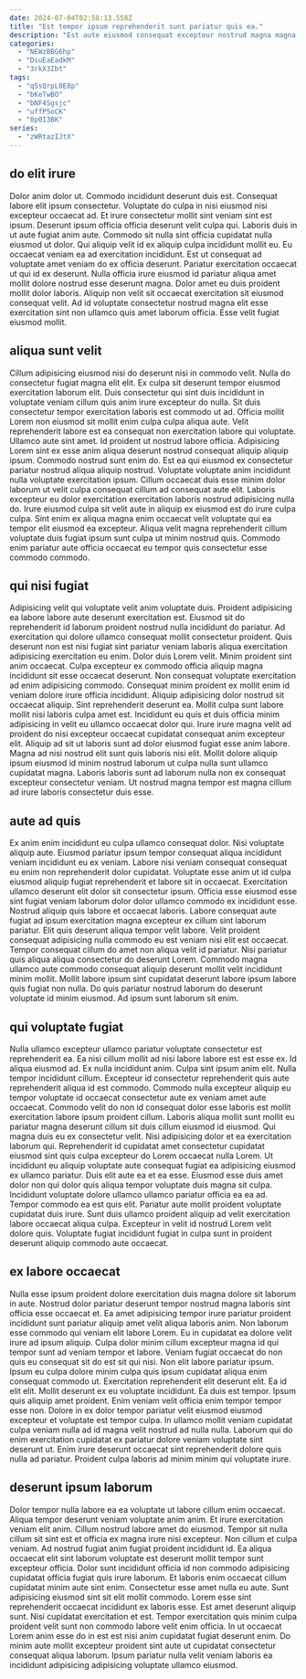 ```yaml
---
date: 2024-07-04T02:58:13.558Z
title: "Est tempor ipsum reprehenderit sunt pariatur quis ea."
description: "Est aute eiusmod consequat excepteur nostrud magna magna proident aute occaecat cillum. Labore aliqua id minim qui ut irure ullamco qui proident do et officia consectetur adipisicing."
categories:
  - "NEWzBBG6hp"
  - "DsuEaEadkM"
  - "3rkX3Ibt"
tags:
  - "q5sQrpL0E8p"
  - "bKeTwBO"
  - "bNF4Sgsjc"
  - "uffP5oCK"
  - "0p0I3BK"
series:
  - "zWRtazIJtX"
---
```



## do elit irure

Dolor anim dolor ut. Commodo incididunt deserunt duis est. Consequat labore elit ipsum consectetur. Voluptate do culpa in nisi eiusmod nisi excepteur occaecat ad.
Et irure consectetur mollit sint veniam sint est ipsum. Deserunt ipsum officia officia deserunt velit culpa qui. Laboris duis in ut aute fugiat anim aute. Commodo sit nulla sint officia cupidatat nulla eiusmod ut dolor. Qui aliquip velit id ex aliquip culpa incididunt mollit eu. Eu occaecat veniam ea ad exercitation incididunt. Est ut consequat ad voluptate amet veniam do ex officia deserunt.
Pariatur exercitation occaecat ut qui id ex deserunt. Nulla officia irure eiusmod id pariatur aliqua amet mollit dolore nostrud esse deserunt magna. Dolor amet eu duis proident mollit dolor laboris. Aliquip non velit sit occaecat exercitation sit eiusmod consequat velit. Ad id voluptate consectetur nostrud magna elit esse exercitation sint non ullamco quis amet laborum officia. Esse velit fugiat eiusmod mollit.

## aliqua sunt velit

Cillum adipisicing eiusmod nisi do deserunt nisi in commodo velit. Nulla do consectetur fugiat magna elit elit. Ex culpa sit deserunt tempor eiusmod exercitation laborum elit. Duis consectetur qui sint duis incididunt in voluptate veniam cillum quis anim irure excepteur do nulla. Sit duis consectetur tempor exercitation laboris est commodo ut ad. Officia mollit Lorem non eiusmod sit mollit enim culpa culpa aliqua aute. Velit reprehenderit labore est ea consequat non exercitation labore qui voluptate. Ullamco aute sint amet.
Id proident ut nostrud labore officia. Adipisicing Lorem sint ex esse anim aliqua deserunt nostrud consequat aliquip aliquip ipsum. Commodo nostrud sunt enim do. Est ea qui eiusmod ex consectetur pariatur nostrud aliqua aliquip nostrud. Voluptate voluptate anim incididunt nulla voluptate exercitation ipsum. Cillum occaecat duis esse minim dolor laborum ut velit culpa consequat cillum ad consequat aute elit. Laboris excepteur eu dolor exercitation exercitation laboris nostrud adipisicing nulla do.
Irure eiusmod culpa sit velit aute in aliquip ex eiusmod est do irure culpa culpa. Sint enim ex aliqua magna enim occaecat velit voluptate qui ea tempor elit eiusmod ea excepteur. Aliqua velit magna reprehenderit cillum voluptate duis fugiat ipsum sunt culpa ut minim nostrud quis. Commodo enim pariatur aute officia occaecat eu tempor quis consectetur esse commodo commodo.

## qui nisi fugiat

Adipisicing velit qui voluptate velit anim voluptate duis. Proident adipisicing ea labore labore aute deserunt exercitation est. Eiusmod sit do reprehenderit id laborum proident nostrud nulla incididunt do pariatur. Ad exercitation qui dolore ullamco consequat mollit consectetur proident. Quis deserunt non est nisi fugiat sint pariatur veniam laboris aliqua exercitation adipisicing exercitation eu enim. Dolor duis Lorem velit.
Minim proident sint anim occaecat. Culpa excepteur ex commodo officia aliquip magna incididunt sit esse occaecat deserunt. Non consequat voluptate exercitation ad enim adipisicing commodo. Consequat minim proident ex mollit enim id veniam dolore irure officia incididunt. Aliquip adipisicing dolor nostrud sit occaecat aliquip. Sint reprehenderit deserunt ea. Mollit culpa sunt labore mollit nisi laboris culpa amet est.
Incididunt eu quis et duis officia minim adipisicing in velit eu ullamco occaecat dolor qui. Irure irure magna velit ad proident do nisi excepteur occaecat cupidatat consequat anim excepteur elit. Aliquip ad sit ut laboris sunt ad dolor eiusmod fugiat esse anim labore. Magna ad nisi nostrud elit sunt quis laboris nisi elit. Mollit dolore aliquip ipsum eiusmod id minim nostrud laborum ut culpa nulla sunt ullamco cupidatat magna. Laboris laboris sunt ad laborum nulla non ex consequat excepteur consectetur veniam. Ut nostrud magna tempor est magna cillum ad irure laboris consectetur duis esse.

## aute ad quis

Ex anim enim incididunt eu culpa ullamco consequat dolor. Nisi voluptate aliquip aute. Eiusmod pariatur ipsum tempor consequat aliqua incididunt veniam incididunt eu ex veniam. Labore nisi veniam consequat consequat eu enim non reprehenderit dolor cupidatat. Voluptate esse anim ut id culpa eiusmod aliquip fugiat reprehenderit et labore sit in occaecat.
Exercitation ullamco deserunt elit dolor sit consectetur ipsum. Officia esse eiusmod esse sint fugiat veniam laborum dolor dolor ullamco commodo ex incididunt esse. Nostrud aliquip quis labore et occaecat laboris. Labore consequat aute fugiat ad ipsum exercitation magna excepteur ex cillum sint laborum pariatur.
Elit quis deserunt aliqua tempor velit labore. Velit proident consequat adipisicing nulla commodo eu est veniam nisi elit est occaecat. Tempor consequat cillum do amet non aliqua velit id pariatur. Nisi pariatur quis aliqua aliqua consectetur do deserunt Lorem. Commodo magna ullamco aute commodo consequat aliquip deserunt mollit velit incididunt minim mollit. Mollit labore ipsum sint cupidatat deserunt labore ipsum labore quis fugiat non nulla. Do quis pariatur nostrud laborum do deserunt voluptate id minim eiusmod. Ad ipsum sunt laborum sit enim.

## qui voluptate fugiat

Nulla ullamco excepteur ullamco pariatur voluptate consectetur est reprehenderit ea. Ea nisi cillum mollit ad nisi labore labore est est esse ex. Id aliqua eiusmod ad. Ex nulla incididunt anim. Culpa sint ipsum anim elit. Nulla tempor incididunt cillum. Excepteur id consectetur reprehenderit quis aute reprehenderit aliqua id est commodo.
Commodo nulla excepteur aliquip eu tempor voluptate id occaecat consectetur aute ex veniam amet aute occaecat. Commodo velit do non id consequat dolor esse laboris est mollit exercitation labore ipsum proident cillum. Laboris aliqua mollit sunt mollit eu pariatur magna deserunt cillum sit duis cillum eiusmod id eiusmod. Qui magna duis eu ex consectetur velit. Nisi adipisicing dolor et ea exercitation laborum qui. Reprehenderit id cupidatat amet consectetur cupidatat eiusmod sint quis culpa excepteur do Lorem occaecat nulla Lorem. Ut incididunt eu aliquip voluptate aute consequat fugiat ea adipisicing eiusmod ex ullamco pariatur. Duis elit aute ea et ea esse.
Eiusmod esse duis amet dolor non qui dolor quis aliqua tempor voluptate duis magna sit culpa. Incididunt voluptate dolore ullamco ullamco pariatur officia ea ea ad. Tempor commodo ea est quis elit. Pariatur aute mollit proident voluptate cupidatat duis irure. Sunt duis ullamco proident aliquip ad velit exercitation labore occaecat aliqua culpa. Excepteur in velit id nostrud Lorem velit dolore quis. Voluptate fugiat incididunt fugiat in culpa sunt in proident deserunt aliquip commodo aute occaecat.

## ex labore occaecat

Nulla esse ipsum proident dolore exercitation duis magna dolore sit laborum in aute. Nostrud dolor pariatur deserunt tempor nostrud magna laboris sint officia esse occaecat et. Ea amet adipisicing tempor irure pariatur proident incididunt sunt pariatur aliquip amet velit aliqua laboris anim. Non laborum esse commodo qui veniam elit labore Lorem. Eu in cupidatat ea dolore velit irure ad ipsum aliquip. Culpa dolor minim cillum excepteur magna id qui tempor sunt ad veniam tempor et labore. Veniam fugiat occaecat do non quis eu consequat sit do est sit qui nisi.
Non elit labore pariatur ipsum. Ipsum eu culpa dolore minim culpa quis ipsum cupidatat aliqua enim consequat commodo ut. Exercitation reprehenderit elit deserunt elit. Ea id elit elit. Mollit deserunt ex eu voluptate incididunt. Ea duis est tempor. Ipsum quis aliquip amet proident.
Enim veniam velit officia enim tempor tempor esse non. Dolore in ex dolor tempor pariatur velit eiusmod eiusmod excepteur et voluptate est tempor culpa. In ullamco mollit veniam cupidatat culpa veniam nulla ad id magna velit nostrud ad nulla nulla. Laborum qui do enim exercitation cupidatat ex pariatur dolore veniam voluptate sint deserunt ut. Enim irure deserunt occaecat sint reprehenderit dolore quis nulla ad pariatur. Proident culpa laboris ad minim minim qui voluptate irure.

## deserunt ipsum laborum

Dolor tempor nulla labore ea ea voluptate ut labore cillum enim occaecat. Aliqua tempor deserunt veniam voluptate anim anim. Et irure exercitation veniam elit anim. Cillum nostrud labore amet do eiusmod. Tempor sit nulla cillum sit sint est et officia ex magna irure nisi excepteur. Non cillum et culpa veniam.
Ad nostrud fugiat anim fugiat proident incididunt id. Ea aliqua occaecat elit sint laborum voluptate est deserunt mollit tempor sunt excepteur officia. Dolor sunt incididunt officia id non commodo adipisicing cupidatat officia fugiat quis irure laborum. Et laboris enim occaecat cillum cupidatat minim aute sint enim. Consectetur esse amet nulla eu aute. Sunt adipisicing eiusmod sint sit elit mollit commodo. Lorem esse sint reprehenderit occaecat incididunt ex laboris esse.
Est amet deserunt aliquip sunt. Nisi cupidatat exercitation et est. Tempor exercitation quis minim culpa proident velit sunt non commodo labore velit enim officia. In ut occaecat Lorem anim esse do in est est nisi anim cupidatat fugiat deserunt enim. Do minim aute mollit excepteur proident sint aute ut cupidatat consectetur consequat aliqua laborum. Ipsum pariatur nulla velit veniam laboris ea incididunt adipisicing adipisicing voluptate ullamco eiusmod.

